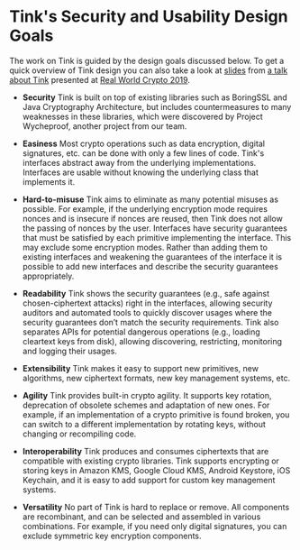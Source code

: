 # Tink's Security and Usability Design Goals

The work on Tink is guided by the design goals discussed below.  To get a quick
overview of Tink design you can also take a look at
[slides](Tink-a_cryptographic_library--RealWorldCrypto2019.pdf) from [a talk
about Tink](https://www.youtube.com/watch?v=pqev9r3rUJs&t=9665) presented at
[Real World Crypto 2019](https://rwc.iacr.org/2019/).

*   **Security** Tink is built on top of existing libraries such as BoringSSL
    and Java Cryptography Architecture, but includes countermeasures to many
    weaknesses in these libraries, which were discovered by Project Wycheproof,
    another project from our team.

*   **Easiness** Most crypto operations such as data encryption, digital
    signatures, etc. can be done with only a few lines of code. Tink's
    interfaces abstract away from the underlying implementations. Interfaces are
    usable without knowing the underlying class that implements it.

*   **Hard-to-misuse** Tink aims to eliminate as many potential misuses as
    possible. For example, if the underlying encryption mode requires nonces and
    is insecure if nonces are reused, then Tink does not allow the passing of
    nonces by the user. Interfaces have security guarantees that must be
    satisfied by each primitive implementing the interface. This may exclude
    some encryption modes. Rather than adding them to existing interfaces and
    weakening the guarantees of the interface it is possible to add new
    interfaces and describe the security guarantees appropriately.

*   **Readability** Tink shows the security guarantees (e.g., safe against
    chosen-ciphertext attacks) right in the interfaces, allowing security
    auditors and automated tools to quickly discover usages where the security
    guarantees don’t match the security requirements. Tink also separates APIs
    for potential dangerous operations (e.g., loading cleartext keys from disk),
    allowing discovering, restricting, monitoring and logging their usages.

*   **Extensibility** Tink makes it easy to support new primitives, new
    algorithms, new ciphertext formats, new key management systems, etc.

*   **Agility** Tink provides built-in crypto agility. It supports key rotation,
    deprecation of obsolete schemes and adaptation of new ones. For example, if
    an implementation of a crypto primitive is found broken, you can switch to a
    different implementation by rotating keys, without changing or recompiling
    code.

*   **Interoperability** Tink produces and consumes ciphertexts that are
    compatible with existing crypto libraries. Tink supports encrypting or
    storing keys in Amazon KMS, Google Cloud KMS, Android Keystore, iOS
    Keychain, and it is easy to add support for custom key management systems.

*   **Versatility** No part of Tink is hard to replace or remove. All components
    are recombinant, and can be selected and assembled in various combinations.
    For example, if you need only digital signatures, you can exclude symmetric
    key encryption components.
